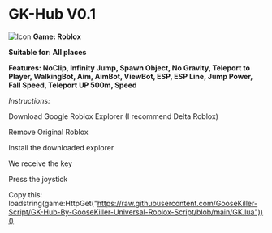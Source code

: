 # GK-Hub V0.1
![Icon](https://github.com/GooseKiller-Script/GK-Hub-By-GooseKiller-Universal-Roblox-Script/blob/main/GK-Hub-Icon.jpg)
**Game: Roblox**

**Suitable for: All places**

**Features: NoClip, Infinity Jump, Spawn Object, No Gravity, Teleport to Player, WalkingBot, Aim, AimBot, ViewBot, ESP, ESP Line, Jump Power, Fall Speed, Teleport UP 500m, Speed**

*Instructions:*

Download Google Roblox Explorer (I recommend Delta Roblox) 

Remove Original Roblox 

Install the downloaded explorer 

We receive the key

Press the joystick 

Copy this: loadstring(game:HttpGet("https://raw.githubusercontent.com/GooseKiller-Script/GK-Hub-By-GooseKiller-Universal-Roblox-Script/blob/main/GK.lua"))()



